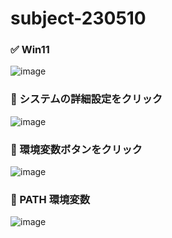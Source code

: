 # subject-230510

### ✅ Win11
![image](https://github.com/winofsql/subject-230510/assets/1501327/cc176315-b537-470c-a956-df4280c57061)

### 🔴 システムの詳細設定をクリック
![image](https://github.com/winofsql/subject-230510/assets/1501327/924cdd73-7a8d-4b24-a6eb-9479ca8b807e)

### 🔵 環境変数ボタンをクリック
![image](https://github.com/winofsql/subject-230510/assets/1501327/ddd5c52c-e24e-4f72-a75a-c4cb040e2d5b)

### 🔶 PATH 環境変数
![image](https://github.com/winofsql/subject-230510/assets/1501327/3a8b6d06-12a1-4cf1-8a55-e56d61d778e9)

